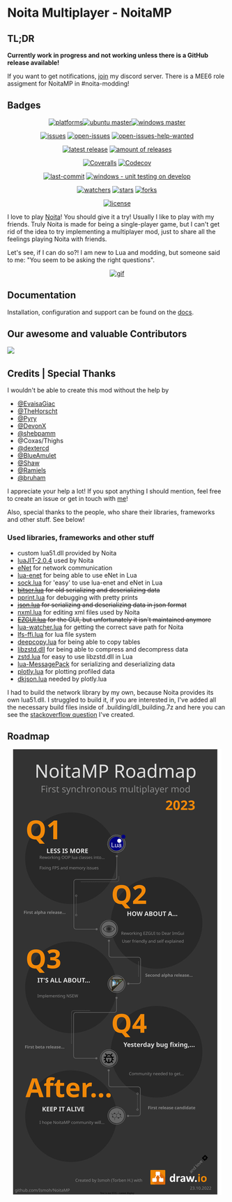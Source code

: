 # Noita Multiplayer - NoitaMP

## TL;DR

**Currently work in progress and not working unless there is a GitHub release available!**

If you want to get notifications, [join](https://discord.gg/DhMurdcw4k) my discord server. There is a MEE6 role assigment for NoitaMP in #noita-modding!

## Badges

<div align="center">

[![platforms](https://img.shields.io/badge/platform-windows%20only-lightgrey?style=flat-square)](https://github.com/Ismoh/NoitaMP)[![ubuntu master](https://img.shields.io/github/workflow/status/ismoh/noitamp/Ubuntu%20Lua%20Unit%20Testing/master?label=&logo=ubuntu&style=flat-square)](https://github.com/Ismoh/NoitaMP/actions/workflows/ubuntu-latest-lua-unit-testing.yml?query=branch%3Amaster)[![windows master](https://img.shields.io/github/workflow/status/ismoh/noitamp/Windows%20Lua%20Unit%20Testing/master?label=&logo=windows&style=flat-square)](https://github.com/Ismoh/NoitaMP/actions/workflows/windows-latest-lua-unit-testing.yml?query=branch%3Amaster)

[![issues](https://flat.badgen.net/github/issues/ismoh/noitamp)](https://github.com/Ismoh/NoitaMP/issues?q=is%3Aissue)
[![open-issues](https://flat.badgen.net/github/open-issues/ismoh/noitamp)](https://github.com/Ismoh/NoitaMP/issues)
[![open-issues-help-wanted](https://flat.badgen.net/github/label-issues/ismoh/noitamp/help_wanted/open)](https://github.com/Ismoh/NoitaMP/issues?q=is%3Aopen+is%3Aissue+label%3A%22help_wanted%22)

[![latest release](https://img.shields.io/github/v/release/ismoh/noitamp?include_prereleases&label=latest%20release&style=flat-square)](https://github.com/Ismoh/NoitaMP/releases)
[![amount of releases](https://flat.badgen.net/github/releases/ismoh/noitamp)](https://github.com/Ismoh/NoitaMP/releases)

[![Coveralls](https://img.shields.io/coveralls/github/Ismoh/NoitaMP?logo=coveralls&style=flat-square)](https://coveralls.io/github/Ismoh/NoitaMP)
[![Codecov](https://img.shields.io/codecov/c/gh/Ismoh/NoitaMP?logo=codecov&style=flat-square)](https://codecov.io/gh/Ismoh/NoitaMP)

[![last-commit](https://img.shields.io/github/last-commit/ismoh/noitamp?style=flat-square)](https://github.com/Ismoh/NoitaMP/commit/develop)
[![windows - unit testing on develop](https://img.shields.io/github/workflow/status/ismoh/noitamp/Windows%20Lua%20Unit%20Testing/develop?label=tests&logo=windows&style=flat-square)](https://github.com/Ismoh/NoitaMP/actions/workflows/windows-latest-lua-unit-testing.yml?query=branch%3Adevelop)

[![watchers](https://flat.badgen.net/github/watchers/ismoh/noitamp)](https://github.com/Ismoh/NoitaMP/watchers)
[![stars](https://flat.badgen.net/github/stars/ismoh/noitamp)](https://github.com/Ismoh/NoitaMP/stargazers)
[![forks](https://flat.badgen.net/github/forks/ismoh/noitamp)](https://github.com/Ismoh/NoitaMP/network/members)

[![license](https://flat.badgen.net/github/license/ismoh/noitamp)](https://github.com/Ismoh/NoitaMP/blob/master/LICENSE.md)

</div>

I love to play [Noita](https://noitagame.com/)! You should give it a try!
Usually I like to play with my friends. Truly Noita is made for being a single-player game,
but I can't get rid of the idea to try implementing a multiplayer mod, just to share all the feelings playing Noita with
friends.

Let's see, if I can do so?! I am new to Lua and modding, but someone said to me: "You seem to be asking the right questions".

<div align="center">

[![gif](misc/2022-06-21_teaser.gif)](misc/2022-06-21_teaser.gif)

</div>

## Documentation

Installation, configuration and support can be found on the [docs](https://ismoh.github.io/NoitaMP/).

## Our awesome and valuable Contributors

<a href="https://github.com/Ismoh/NoitaMP/graphs/contributors">
  <img src="https://contrib.rocks/image?repo=Ismoh/NoitaMP" />
</a>

## Credits | Special Thanks

I wouldn't be able to create this mod without the help by

- [@EvaisaGiac](https://github.com/EvaisaGiac/)
- [@TheHorscht](https://github.com/TheHorscht/)
- [@Pyry](https://github.com/probable-basilisk)
- [@DevonX](https://github.com/DevonX)
- [@shebpamm](https://github.com/shebpamm)
- @Coxas/Thighs
- [@dextercd](https://github.com/dextercd)
- [@BlueAmulet](https://github.com/BlueAmulet)
- [@Shaw](https://github.com/ShawSumma)
- [@Ramiels](https://github.com/Ramiels)
- [@bruham](https://steamcommunity.com/id/bruham/myworkshopfiles/?appid=881100)

I appreciate your help a lot!
If you spot anything I should mention, feel free to create an issue or get in touch with [me](https://github.com/Ismoh)!

Also, special thanks to the people, who share their libraries, frameworks and other stuff. See below!

### Used libraries, frameworks and other stuff

- custom lua51.dll provided by Noita
- [luaJIT-2.0.4](https://github.com/LuaJIT/LuaJIT/releases/tag/v2.0.4) used by Noita
- [eNet](http://enet.bespin.org/) for network communication
- [lua-enet](https://github.com/leafo/lua-enet) for being able to use eNet in Lua
- [sock.lua](https://github.com/camchenry/sock.lua) for 'easy' to use lua-enet and eNet in Lua
- ~~[bitser.lua](https://github.com/gvx/bitser) for old serializing and deserializing data~~
- [pprint.lua](https://github.com/jagt/pprint.lua) for debugging with pretty prints
- ~~[json.lua](https://github.com/rxi/json.lua) for serializing and deserializing data in json format~~
- [nxml.lua](https://github.com/zatherz/luanxml) for editing xml files used by Noita
- ~~[EZGUI.lua](https://github.com/TheHorscht/EZGUI) for the GUI, but unfortunately it isn't maintained anymore~~
- [lua-watcher.lua](https://github.com/EvandroLG/lua-watcher) for getting the correct save path for Noita
- [lfs-ffi.lua](https://github.com/sonoro1234/luafilesystem) for lua file system
- [deepcopy.lua](https://gist.github.com/Deco/3985043) for being able to copy tables
- [libzstd.dll](https://github.com/facebook/zstd) for being able to compress and decompress data
- [zstd.lua](https://github.com/sjnam/luajit-zstd) for easy to use libzstd.dll in Lua
- [lua-MessagePack](https://framagit.org/fperrad/lua-MessagePack/-/tree/0.5.2) for serializing and deserializing data
- [plotly.lua](https://github.com/kenloen/plotly.lua) for plotting profiled data
- [dkjson.lua](https://github.com/LuaDist/dkjson) needed by plotly.lua

I had to build the network library by my own, because Noita provides its own lua51.dll. I struggled to build it, if you are interested in,
I've added all the necessary build files inside of .building/dll_building.7z and here you can see the [stackoverflow question](https://stackoverflow.com/questions/70048918/lua-5-1-package-loadlib-and-require-gcc-building-windows-dll) I've created.

## Roadmap

<div align="center">

![NoitaMP-Roadmap](.github/NoitaMP-Roadmap.svg)

</div>
